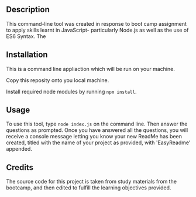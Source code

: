 ## Description

This command-line tool was created in response to boot camp assignment to apply skills learnt in JavaScript- particularly Node.js as well as the use of ES6 Syntax. The 

## Installation

This is a command line appliaction which will be run on your machine. 

Copy this reposity onto you local machine.

Install required node modules by running `npm install`.


## Usage
To use this tool, type `node index.js` on the command line. Then answer the questions as prompted. Once you have answered all the questions, you will receive a console message letting you know your new ReadMe has been created, titled with the name of your project as provided, with 'EasyReadme' appended.

## Credits

The source code for this project is taken from study materials from the bootcamp, and then edited to fulfill the learning objectives provided. 
